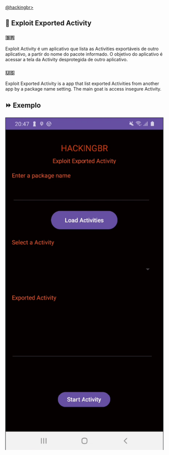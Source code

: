 <p align="left">
    <a href="https://github.com/carineconstantino/hackingbr">@hackingbr></a>
</p>

## 👾 Exploit Exported Activity
### 🇧🇷
Exploit Activity é um aplicativo que lista as Activities exportáveis de outro aplicativo, a partir do nome do pacote informado. 
O objetivo do aplicativo é acessar a tela da Activity desprotegida de outro aplicativo. 

### 🇺🇸
Exploit Exported Activity is a app that list exported Activities from another app by a package name setting. 
The main goat is access insegure Activity. 

## ⏩ Exemplo

<p align="left">
    <img width="500" src="exploit-exported-activity.png"><p></p>
</p>


#


